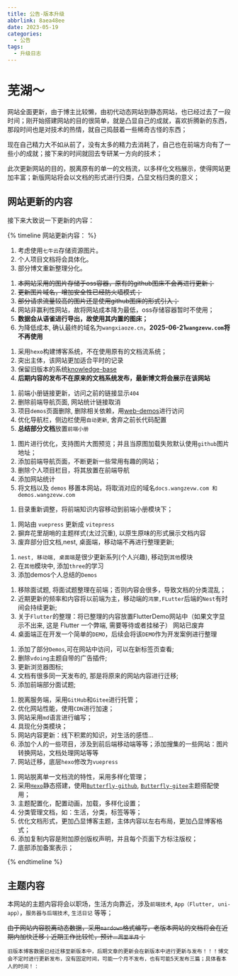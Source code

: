 ```yaml
---
title: 公告-版本升级
abbrlink: 8aea48ee
date: 2023-05-19
categories:
  - 公告
tags:
  - 升级日志
---
```



# 芜湖～

网站全面更新，由于博主比较懒，由初代动态网站到静态网站，也已经过去了一段时间；刚开始搭建网站的目的很简单，就是凸显自己的成就，喜欢折腾新的东西，那段时间也是对技术的热情，就自己捣鼓着一些稀奇古怪的东西；

现在自己精力大不如从前了，没有太多的精力去消耗了，自己也在前端方向有了一些小的成就；接下来的时间就回去专研某一方向的技术；

此次更新网站的目的，脱离原有的单一的文档流，以多样化文档展示，使得网站更加丰富；新版网站将会以文档的形式进行归类，凸显文档归类的意义；

## 网站更新的内容

接下来大致说一下更新的内容：


{% timeline 网站更新内容： %}
<!-- timeline 下个版本功能预知 -->
1. 考虑使用`七牛云`存储资源图片。
2. 个人项目文档将会具体化。
3. 部分博文重新整理分化。
<!-- endtimeline -->


<!-- timeline Version 4.0.1 更新内容 -->
1. ~~本网站采用的图片存储于oss容器，原有的github图床不会再进行更新；~~
2. ~~更新图片域名，增加安全性已经防火墙模式；~~
3. ~~部分请求流量较高的图片还是使用github图床的形式引入；~~
4. 网站非赢利性网站，故将网站成本降为最低，oss存储容器暂时不使用；
5. **数据会从语雀进行导出，故使用其内置的图床；**
6. 为降低成本, 确认最终的域名为`wangxiaoze.cn`，**2025-06-21`wangzevw.com`将不再使用**
<!-- endtimeline -->

<!-- timeline Version 4.0.0 更新内容 -->
1. 采用`hexo`构建博客系统，不在使用原有的文档流系统；
2. 突出主体，该网站更加适合平时的记录
3. 保留旧版本的系统[knowledge-base](https://wangxiaoze-view.github.io/knowledge-base/)
4. **后期内容的发布不在原来的文档系统发布，最新博文将会展示在该网站**
<!-- endtimeline -->

<!-- timeline Version 3.3.0 更新内容 -->
1. 前端小册链接更新，访问之前的链接显示`404`
2. 删除前端导航页面, 网站统计链接取消
3. 项目`demos`页面删除, 删除相关依赖，用[web-demos](https://wangxiaoze-view.github.io/web-demos/#button)进行访问
4. 优化导航栏，侧边栏使用`自动更新`, 舍弃之前长代码配置
5. **总结部分文档**放置`前端小册`
<!-- endtimeline -->

<!-- timeline Version 3.2.0 更新内容 -->
1. 图片进行优化，支持图片大图预览；并且当原图加载失败默认使用`github`图片地址；
2. 添加前端导航页面，不断更新一些常用有趣的网站；
3. 删除个人项目栏目，将其放置在前端导航
4. 添加网站统计
5. 将文档以及 `demos` 移置本网站，将取消对应的域名`docs.wangzevw.com 和 demos.wangzevw.com`
<!-- endtimeline -->

<!-- timeline Version 3.1.0 更新内容 -->
1. 目录重新调整，将前端知识内容移动到前端小册模块下；
<!-- endtimeline -->


<!-- timeline Version 3.0.0 更新内容 -->
1. 网站由 `vuepress` 更新成 `vitepress`
2. 摒弃花里胡哨的主题样式(太过沉重), 以原生原味的形式展示文档内容
3. 废弃部分旧文档,nest, 桌面端，移动端不再进行整理更新;
<!-- endtimeline -->


<!-- timeline Version 2.3.0 更新内容 -->
1. `nest, 移动端, 桌面端`是很少更新系列(个人兴趣), 移动到`其他`模块
2. 在`其他`模块中, 添加`three`的学习
3. 添加demos个人总结的`Demos`
<!-- endtimeline -->

<!-- timeline Version 2.2.0 更新内容 -->
1. 移除面试题, 将面试题整理在前端；否则内容会很多，导致文档的分类混乱；
2. 近期更新的频率和内容将以前端为主，移动端的`鸿蒙,FLutter`后端的`Nest`有时间会持续更新;
3. 关于`Flutter`的整理：将已整理的内容放置FlutterDemo网站中（如果文字显示不出来, 这是 Flutter 一个弊端, 需要等待或者挂梯子） 网站已废弃
4. 桌面端正在开发一个简单的`DEMO`，后续会将该`DEMO`作为开发案例进行整理
<!-- endtimeline -->


<!-- timeline Version 2.1.0 更新内容 -->
1. 添加了部分`Demos`,可在网站中访问，可以在新标签页查看;
2. 删除`vdoing`主题自带的广告插件;
3. 更新浏览器图标;
4. 文档有很多同一天发布的, 那是将原来的网站内容进行迁移;
5. 添加前端部分面试题;
<!-- endtimeline -->

<!-- timeline Version 2.0.0 更新内容 -->
1. 脱离服务端，采用`GitHub`和`Gitee`进行托管；
2. 优化网站性能，使用`CDN`进行加速；
3. 网站采用`md`语言进行编写；
4. 具现化分类模块；
5. 网站内容更新：线下积累的知识，对生活的感悟...
6. 添加个人的一些项目，涉及到前后端移动端等等；添加搜集的一些网站：图片转换网站，文档处理网站等等
7. 网站迁移，底层`hexo`修改为`vuepress`
<!-- endtimeline -->


<!-- timeline Version 1.0.0 更新内容 -->
1. 网站脱离单一文档流的特性，采用多样化管理；
2. 采用[`Hexo`](https://hexo.io/zh-cn/index.html)静态搭建，使用[`Butterfly-github`](https://github.com/jerryc127/hexo-theme-butterfly.git), [`Butterfly-gitee`](https://gitee.com/immyw/hexo-theme-butterfly)主题搭配使用；
3. 主题配置化，配置动画，加载，多样化设置；
4. 分类管理文档，如：生活，分类，标签等等；
5. 优化文档形式，更加凸显博客主题，主体内容以左右布局，更加凸显博客格式；
6. 添加复制内容是附加原创版权声明，并且每个页面下方标注版权；
7. 底部添加备案表示；
<!-- endtimeline -->

{% endtimeline %}


## 主题内容

本网站的主题内容将会以职场，生活方向靠近，涉及`前端技术`, `App（Flutter, uni-app）`，`服务器与后端技术`, `生活日记` 等等；

~~由于网站内容脱离动态数据，采用`mardown`格式编写，老版本网站的文档将会在近期内加快迁移；近期工作比较忙，预计`一周至半月`；~~

`旧版本博客数据已经迁移至新版本中，后期文章的更新会在新版本中进行更新与发布！！！博文会不定时进行更新发布，没有固定时间，可能一个月不发布，也有可能5天发布三篇；具体看本人的时间！`
:

